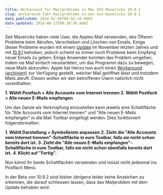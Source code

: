 ```yaml
---
title: Workaround für Mailprobleme in Mac OSX Mavericks 10.9.1
slug: workaround-fuer-mailprobleme-in-mac-osx-mavericks-10-9-1
date_published: 2014-02-05T08:02:10.000Z
date_updated: 2018-08-22T09:38:56.000Z
---
```


Seit Mavericks haben viele User, die Apples Mail verwenden, des Öfteren Probleme beim Abrufen, Verschieben und Löschen von Emails. Einige dieser Probleme wurden mit einem [Update](__GHOST_URL__/mavericks-endlich-mail-app-update-fuer-leitgeplagte/) im November letzten Jahres und mit [10.9.1](__GHOST_URL__/apple-gibt-mac-osx-10-9-1-zum-download-frei/) behoben, jedoch scheint es immer noch Probleme beim Empfang neuer Emails zu geben. Einige Anwender konnten das Problem umgehen, indem sie Mail einfach neustarteten, um das Programm dazu zu bewegen, neue Mails abzurufen. Apple hat hierzu nun auch einen [Workaround (archiviert)](http://web.archive.org/web/20140209170113/http://support.apple.com/kb/TS5367) zur Verfügung gestellt, welcher Mail geöffnet lässt und trotzdem Mails abruft. Diesen wollen wir den betroffenen Usern natürlich nicht vorenthalten:

**1. Wählt Postfach > Alle Accounts vom Internet trennen**
**2. Wählt Postfach > Alle neuen E-Mails empfangen**

Um das Ganze als Verknüpfung einzustellen kann jeweils eine Schaltfläche für "Alle Accounts vom Internet trennen" und "Alle neuen E-Mails empfangen" in die Mail Toolbar eingefügt werden. Dies funktioniert folgendermaßen:

**1. Wählt Darstellung > Symbolleiste anpassen**
**2. Zieht die "Alle Accounts vom Internet trennen"-Schaltfläche in eure Toolbar, falls sie nicht schon bereits dort ist.**
**3. Zieht die "Alle neuen E-Mails empfangen"-Schaltfläche in eure Toolbar, falls sie nicht schon ebenfalls bereits dort ist.**
**4. Klickt auf "Fertig".**

Nun könnt ihr beide Schaltflächen verwenden und müsst nicht jedesmal ins Postfach Menü.

In der Beta von 10.9.2 sind bisher übrigens leider keine Anzeichen zu erkennen, die darauf schliessen lassen, dass das Mailproblem mit dem Update behoben wird.
